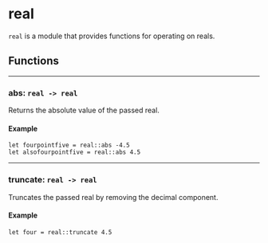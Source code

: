 # real
`real` is a module that provides functions for operating on reals.
## Functions
---
### abs: `real -> real`
Returns the absolute value of the passed real.
#### Example
```halcyon
let fourpointfive = real::abs -4.5
let alsofourpointfive = real::abs 4.5
```
---
### truncate: `real -> real`
Truncates the passed real by removing the decimal component.
#### Example
```halcyon
let four = real::truncate 4.5
```
